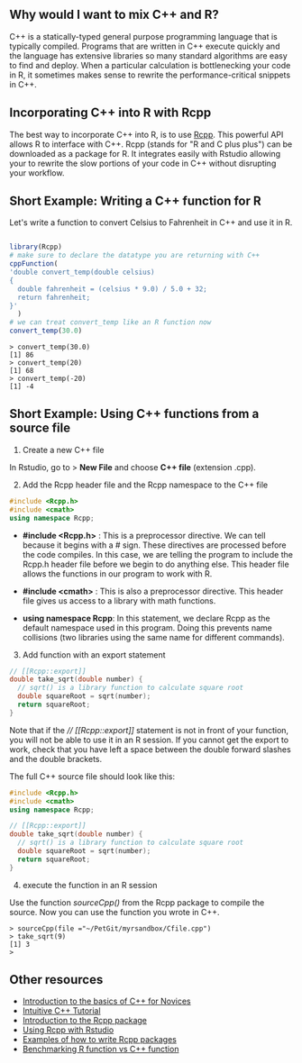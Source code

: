 
## Why would I want to mix C++ and R?
C++ is a statically-typed general purpose programming language that is typically compiled. Programs that are written in C++ execute quickly and the language has extensive libraries so many standard algorithms are easy to find and deploy. When a particular calculation is bottlenecking your code in R, it sometimes makes sense to rewrite the performance-critical snippets in C++.

## Incorporating C++ into R with Rcpp
The best way to incorporate C++ into R, is to use [Rcpp](http://www.rcpp.org/). This powerful API allows R to interface with C++. Rcpp (stands for "R and C plus plus") can be downloaded as a package for R. It integrates easily with Rstudio allowing your to rewrite the slow portions of your code in C++ without disrupting your workflow.

## Short Example: Writing a C++ function for R

Let's write a function to convert Celsius to Fahrenheit in C++ and use it in R.

```r

library(Rcpp)
# make sure to declare the datatype you are returning with C++
cppFunction(
'double convert_temp(double celsius) 
{
  double fahrenheit = (celsius * 9.0) / 5.0 + 32;
  return fahrenheit;
}'
  )
# we can treat convert_temp like an R function now
convert_temp(30.0)

```
```
> convert_temp(30.0)
[1] 86
> convert_temp(20)
[1] 68
> convert_temp(-20)
[1] -4
```
## Short Example: Using C++ functions from a source file

1) Create a new C++ file

In Rstudio, go to > **New File** and choose **C++ file** (extension .cpp).

2) Add the Rcpp header file and the Rcpp namespace to the C++ file


```cpp
#include <Rcpp.h>
#include <cmath>
using namespace Rcpp;
```
* **#include \<Rcpp.h\>** : This is a preprocessor directive. We can tell because it begins with a # sign. These directives are processed before the code compiles. In this case, we are telling the program to include the Rcpp.h header file before we begin to do anything else. This header file allows the functions in our program to work with R.
 
* **#include \<cmath\>** : This is also a preprocessor directive. This header file gives us access to a library with math functions.


* **using namespace Rcpp**: In this statement, we declare Rcpp as the default namespace used in this program. Doing this prevents name collisions (two libraries using the same name for different commands).


3) Add function with an export statement

```cpp
// [[Rcpp::export]]
double take_sqrt(double number) {
  // sqrt() is a library function to calculate square root
  double squareRoot = sqrt(number);
  return squareRoot;
}

```
Note that if the *// [[Rcpp::export]]* statement is not in front of your function, you will not be able to use it in an R session.
If you cannot get the export to work, check that you have left a space between the double forward slashes and the double
brackets.

The full C++ source file should look like this: 

```cpp
#include <Rcpp.h>
#include <cmath>
using namespace Rcpp;

// [[Rcpp::export]]
double take_sqrt(double number) {
  // sqrt() is a library function to calculate square root
  double squareRoot = sqrt(number);
  return squareRoot;
}

```
4) execute the function in an R session

Use the function *sourceCpp()* from the Rcpp package to compile the source.
Now you can use the function you wrote in C++.

```shell
> sourceCpp(file ="~/PetGit/myrsandbox/Cfile.cpp")
> take_sqrt(9)
[1] 3
> 
```

## Other resources

* [Introduction to the basics of C++ for Novices](https://www.ntu.edu.sg/home/ehchua/programming/cpp/cp0_Introduction.html)
* [Intuitive C++ Tutorial](https://www.programiz.com/cpp-programming/arrays)
* [Introduction to the Rcpp package](http://adv-r.had.co.nz/Rcpp.html)
* [Using Rcpp with Rstudio](http://www.mjdenny.com/Rcpp_Intro.html)
* [Examples of how to write Rcpp packages](https://support.rstudio.com/hc/en-us/articles/200486088-Using-Rcpp-with-RStudio)
* [Benchmarking R function vs C++ function](https://www.r-bloggers.com/another-nice-rcpp-example/)




